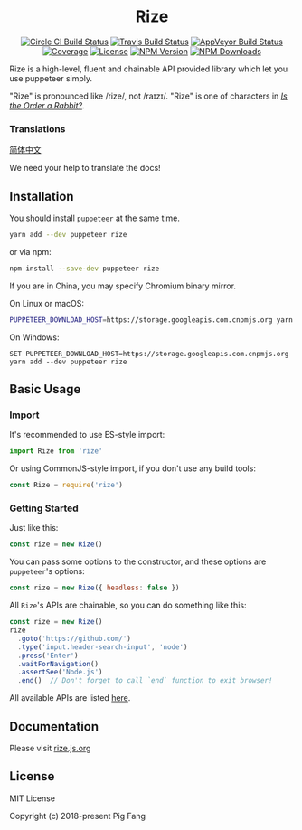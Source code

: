 <h1 align="center">Rize</h1>

<p align="center">
  <a href="https://circleci.com/gh/g-plane/rize/"><img src="https://img.shields.io/circleci/project/github/g-plane/rize.svg?style=flat-square" alt="Circle CI Build Status"></a>
  <a href="https://travis-ci.org/g-plane/rize"><img src="https://img.shields.io/travis/g-plane/rize.svg?style=flat-square" alt="Travis Build Status"></a>
  <a href="https://ci.appveyor.com/project/g-plane/rize"><img src="https://img.shields.io/appveyor/ci/g-plane/rize.svg?style=flat-square&logo=appveyor" alt="AppVeyor Build Status"></a>
  <a href="https://codecov.io/gh/g-plane/rize"><img src="https://img.shields.io/codecov/c/github/g-plane/rize.svg?style=flat-square" alt="Coverage"></a>
  <a href="https://github.com/g-plane/rize/blob/master/LICENSE"><img src="https://img.shields.io/github/license/g-plane/rize.svg?style=flat-square" alt="License"></a>
  <a href="https://www.npmjs.com/package/rize"><img src="https://img.shields.io/npm/v/rize.svg?style=flat-square" alt="NPM Version"></a>
  <a href="https://www.npmjs.com/package/rize"><img src="https://img.shields.io/npm/dm/rize.svg?style=flat-square" alt="NPM Downloads"></a>
</p>

Rize is a high-level, fluent and chainable API provided library which let you use puppeteer simply.

"Rize" is pronounced like /ɾize/, not /raɪzɪ/. "Rize" is one of characters in [*Is the Order a Rabbit?*](https://en.wikipedia.org/wiki/Is_the_Order_a_Rabbit%3F).

### Translations

[简体中文](https://rize.js.org/zh-CN/)

We need your help to translate the docs!

## Installation

You should install `puppeteer` at the same time.

```bash
yarn add --dev puppeteer rize
```

or via npm:

```bash
npm install --save-dev puppeteer rize
```

If you are in China, you may specify Chromium binary mirror.

On Linux or macOS:

```bash
PUPPETEER_DOWNLOAD_HOST=https://storage.googleapis.com.cnpmjs.org yarn add --dev puppeteer rize
```

On Windows:

```batch
SET PUPPETEER_DOWNLOAD_HOST=https://storage.googleapis.com.cnpmjs.org yarn add --dev puppeteer rize
```

## Basic Usage

### Import

It's recommended to use ES-style import:

```javascript
import Rize from 'rize'
```

Or using CommonJS-style import, if you don't use any build tools:

```javascript
const Rize = require('rize')
```

### Getting Started

Just like this:

```javascript
const rize = new Rize()
```

You can pass some options to the constructor,
and these options are `puppeteer`'s options:

```javascript
const rize = new Rize({ headless: false })
```

All `Rize`'s APIs are chainable, so you can do something like this:

```javascript
const rize = new Rize()
rize
  .goto('https://github.com/')
  .type('input.header-search-input', 'node')
  .press('Enter')
  .waitForNavigation()
  .assertSee('Node.js')
  .end()  // Don't forget to call `end` function to exit browser!
```

All available APIs are listed [here](https://rize.js.org/api/classes/_index_.rize.html). 

## Documentation

Please visit [rize.js.org](https://rize.js.org)

## License

MIT License

Copyright (c) 2018-present Pig Fang
